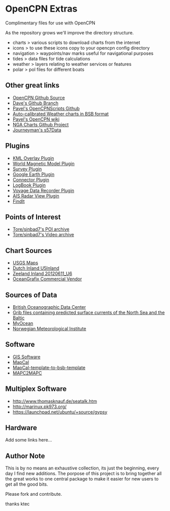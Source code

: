 OpenCPN Extras
==============

Complimentary files for use with OpenCPN

As the repository grows we'll improve the directory structure. 

* charts > various scripts to download charts from the internet
* icons > to use these icons copy to your opencpn config directory
* navigation > waypoints/nav marks useful for navigational purposes
* tides > data files for tide calculations
* weather > layers relating to weather services or features
* polar > pol files for different boats


Other great links
-----------------

* [OpenCPN Github Source](https://github.com/OpenCPN/OpenCPN)
* [Dave's Github Branch](https://github.com/bdbcat/OpenCPN)
* [Pavel's OpenCPNScripts Github](https://github.com/nohal/OpenCPNScripts)
* [Auto-calibrated Weather charts in BSB format](http://opencpn.xtr.cz)
* [Pavel's OpenCPN wiki](http://redmine.kalian.cz/projects/opencpn/wiki)
* [NGA Charts Github Project](https://github.com/ngacharts/ngacharts)
* [Journeyman's s57Data](http://journeyman.se/opencpn/s57data.zip)

Plugins
-------

* [KML Overlay Plugin](https://github.com/OpenCPN/OpenCPN/tree/KMLOverlay)
* [World Magnetic Model Plugin](https://github.com/nohal/wmm_pi)
* [Survey Plugin](https://github.com/nohal/survey_pi)
* [Google Earth Plugin](https://github.com/nohal/gecomapi_pi)
* [Connector Plugin](https://github.com/nohal/connector_pi)
* [LogBook Plugin](https://github.com/konnibe/LogbookKonni)
* [Voyage Data Recorder Plugin](https://github.com/OpenCPN/OpenCPN/tree/VDR/plugins/vdr_pi)
* [AIS Radar View Plugin](http://sourceforge.net/projects/aisradarviewpi/)
* [FindIt](https://github.com/konnibe/FindIt_pi)

Points of Interest
------------------

* [Tore/sinbad7's POI archive](http://www.4shared.com/folder/HYALDWrf/POI_ARCHIVE.html)
* [Tore/sinbad7's Video archive](http://www.4shared.com/folder/w-CjtGLb/VIDEOS.html)

Chart Sources
-------------

* [USGS Maps](http://archive.org/details/maps_usgs)
* [Dutch Inland U5Inland](ftp://www.risserver.nl/ENC/)
* [Zeeland Inland 20120611_U6](ftp://www.risserver.nl/ENC/zeeland/)
* [OceanGrafix Commercial Vendor](http://www.oceangrafix.com/search/byregion)

Sources of Data
---------------

* [British Oceanographic Data Center](https://www.bodc.ac.uk/data/online_delivery/nodb/)
* [Grib files containing predicted surface currents of the North Sea and the Baltic](ftp://ftp.bsh.de/Stroemungsvorhersagen)
* [MyOcean](http://www.myocean.eu/web/24-catalogue.php)
* [Norwegian Meteorological Institute](http://met.no/)

Software
------------

* [GIS Software](http://freegis.org/database/?cat=0)
* [MapCal](http://www.dacust.com/inlandwaters/mapcal/)
* [MapCal-template-to-bsb-template](http://www.cruisersforum.com/forums/f134/mc2bsbh-mapcal-template-to-bsb-template-conversion-32337-10.html#post406851)
* [MAPC2MAPC](http://www.the-thorns.org.uk/mapping/)

Multiplex Software
------------------

* http://www.thomasknauf.de/seatalk.htm
* http://marinux.pk973.org/
* https://launchpad.net/ubuntu/+source/gypsy

Hardware
--------

Add some links here...



Author Note 
-----------

This is by no means an exhaustive collection, its just the beginning, every day I find 
new additions. The porpose of this project is to bring together all the great works
to one central package to make it easier for new users to get all the good bits.

Please fork and contribute.

thanks
ktec
